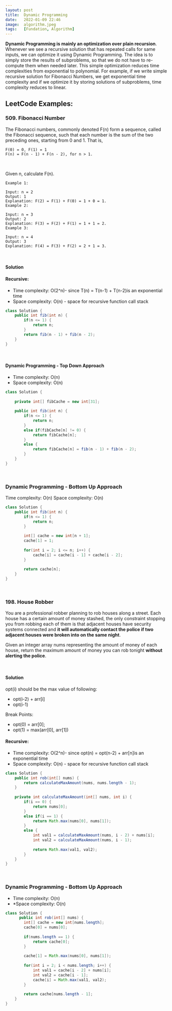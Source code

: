 ```yaml
---
layout: post
title:  Dynamic Programming
date:   2022-01-09 22:46
image:  algorithm.jpeg
tags:   [Fundation, Algorithm]
---
```


**Dynamic Programming is mainly an optimization over plain recursion**. Whenever we see a recursive solution that has repeated calls for same inputs, we can optimize it using Dynamic Programming. The idea is to simply store the results of subproblems, so that we do not have to re-compute them when needed later. This simple optimization reduces time complexities from exponential to polynomial. For example, if we write simple recursive solution for Fibonacci Numbers, we get exponential time complexity and if we optimize it by storing solutions of subproblems, time complexity reduces to linear.

## LeetCode Examples:

### 509. Fibonacci Number

The Fibonacci numbers, commonly denoted F(n) form a sequence, called the Fibonacci sequence, such that each number is the sum of the two preceding ones, starting from 0 and 1. That is,

```
F(0) = 0, F(1) = 1
F(n) = F(n - 1) + F(n - 2), for n > 1.
```

<!-- Line breaks -->
<br />

Given n, calculate F(n).

```
Example 1:

Input: n = 2
Output: 1
Explanation: F(2) = F(1) + F(0) = 1 + 0 = 1.
Example 2:

Input: n = 3
Output: 2
Explanation: F(3) = F(2) + F(1) = 1 + 1 = 2.
Example 3:

Input: n = 4
Output: 3
Explanation: F(4) = F(3) + F(2) = 2 + 1 = 3.
```

<!-- Line breaks -->
<br />

#### Solution

#### Recursive:

* Time complexity: O(2^n)- since T(n) = T(n-1) + T(n-2)is an exponential time
* Space complexity: O(n) - space for recursive function call stack

```java
class Solution {
    public int fib(int n) {
        if(n <= 1) {
            return n;
        }
        return fib(n - 1) + fib(n - 2);
    }
}
```

<!-- Line breaks -->
<br />

#### Dynamic Programming - Top Down Approach

* Time complexity: O(n)
* Space complexity: O(n)

```java
class Solution {
    
    private int[] fibCache = new int[31];
    
    public int fib(int n) {
        if(n <= 1) {
            return n;
        }
        else if(fibCache[n] != 0) {
            return fibCache[n];
        }
        else {
            return fibCache[n] = fib(n - 1) + fib(n - 2); 
        }
    }
}
```

<!-- Line breaks -->
<br />

### Dynamic Programming - Bottom Up Approach

Time complexity: O(n)
Space complexity: O(n)

```java
class Solution {
    public int fib(int n) {
        if(n <= 1) {
            return n;
        }
        
        int[] cache = new int[n + 1];
        cache[1] = 1;
        
        for(int i = 2; i <= n; i++) {
            cache[i] = cache[i - 1] + cache[i - 2];
        }
        
        return cache[n];
    }
}
```

<!-- Line breaks -->
<br />

### 198. House Robber

You are a professional robber planning to rob houses along a street. Each house has a certain amount of money stashed, the only constraint stopping you from robbing each of them is that adjacent houses have security systems connected and **it will automatically contact the police if two adjacent houses were broken into on the same night**.

Given an integer array nums representing the amount of money of each house, return the maximum amount of money you can rob tonight **without alerting the police**.

<!-- Line breaks -->
<br />

#### Solution

opt(i) should be the max value of following:
* opt(i-2) + arr[i]
* opt(i-1)
    
Break Points: 
* opt(0) = arr[0];
* opt(1) = max(arr[0], arr[1])

#### Recursive:

* Time complexity: O(2^n)- since opt(n) = opt(n-2) + arr[n]is an exponential time
* Space complexity: O(n) - space for recursive function call stack

```java
class Solution {
    public int rob(int[] nums) {
        return calculateMaxAmount(nums, nums.length - 1);
    }
    
    private int calculateMaxAmount(int[] nums, int i) {
        if(i == 0) {
            return nums[0];
        }
        else if(i == 1) {
            return Math.max(nums[0], nums[1]);
        }
        else {
            int val1 = calculateMaxAmount(nums, i - 2) + nums[i];
            int val2 = calculateMaxAmount(nums, i - 1);
            
            return Math.max(val1, val2);
        }
    }
}
```

<!-- Line breaks -->
<br />

### Dynamic Programming - Bottom Up Approach

* Time complexity: O(n)
* *Space complexity: O(n)

```java
class Solution {
      public int rob(int[] nums) {
        int[] cache = new int[nums.length];
        cache[0] = nums[0];
        
        if(nums.length == 1) {
            return cache[0];
        }
        
        cache[1] = Math.max(nums[0], nums[1]);
        
        for(int i = 2; i < nums.length; i++) {
            int val1 = cache[i - 2] + nums[i];
            int val2 = cache[i - 1];
            cache[i] = Math.max(val1, val2);
        }
        
        return cache[nums.length - 1];
    }
}
```






